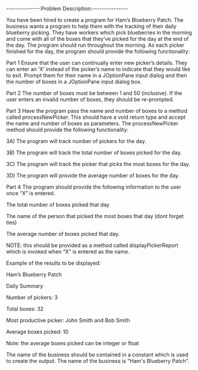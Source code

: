 --------------:Problem Description:---------------

You have been hired to create a program for Ham’s Blueberry Patch.  The business wants a program to help them with the tracking of their daily blueberry picking.  They have workers which pick blueberries in the morning and come with all of the boxes that they’ve picked for the day at the end of the day.  The program should run throughout the morning.  As each picker finished for the day, the program should provide the following functionality:

Part 1
Ensure that the user can continually enter new picker’s details.  They can enter an ‘X’ instead of the picker’s name to indicate that they would like to exit.  Prompt them for their name in a JOptionPane input dialog and then the number of boxes in a JOptionPane input dialog box.

Part 2
The number of boxes must be between 1 and 50 (inclusive).  If the user enters an invalid number of boxes, they should be re-prompted.

Part 3
Have the program pass the name and number of boxes to a method called processNewPicker.  This should have a void return type and accept the name and number of boxes as parameters.  The processNewPicker method should provide the following functionality:

3A) The program will track number of pickers for the day.

3B) The program will track the total number of boxes picked for the day.

3C) The program will track the picker that picks the most boxes for the day.

3D) The program will provide the average number of boxes for the day.

 

Part 4
The program should provide the following information to the user once “X” is entered.  

The total number of boxes picked that day

The name of the person that picked the most boxes that day (dont forget ties)

The average number of boxes picked that day.

NOTE:  this should be provided as a method called displayPickerReport which is invoked when “X” is entered as the name.  

 

Example of the results to be displayed:


Ham’s Blueberry Patch

Daily Summary


Number of pickers:  3

Total boxes:  32

Most productive picker:  John Smith and Bob Smith

Average boxes picked:  10

 

Note:  the average boxes picked can be integer or float

The name of the business should be contained in a constant which is used to create the output.  The name of the business is "Ham's Blueberry Patch".